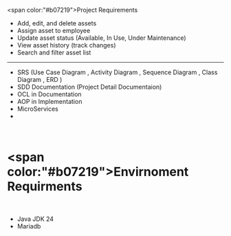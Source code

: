 <span color:"#b07219">Project Requirements</span>
<br>

- Add, edit, and delete assets
- Assign asset to employee
- Update asset status (Available, In Use, Under Maintenance)
- View asset history (track changes)
- Search and filter asset list
<hr>

- SRS (Use Case Diagram , Activity Diagram , Sequence Diagram , Class Diagram , ERD )
- SDD Documentation (Project Detail Documentaion)
- OCL in Documentation
- AOP in Implementation
- MicroServices
- 
<br>

# <span color:"#b07219">Envirnoment Requirments</span>

<br>

- Java JDK 24
- Mariadb
